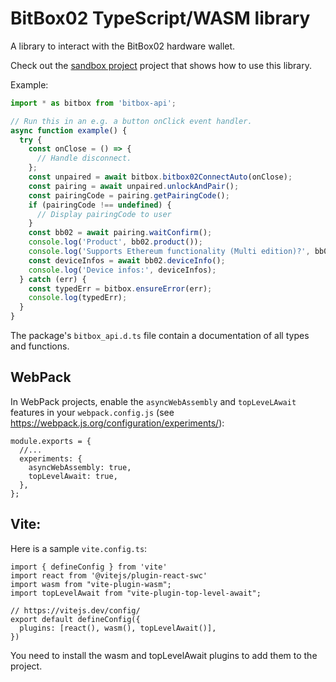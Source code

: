 # BitBox02 TypeScript/WASM library

A library to interact with the BitBox02 hardware wallet.

Check out the [sandbox project](./sandbox) project that shows how to use this library.

Example:

```typescript
import * as bitbox from 'bitbox-api';

// Run this in an e.g. a button onClick event handler.
async function example() {
  try {
    const onClose = () => {
      // Handle disconnect.
    };
    const unpaired = await bitbox.bitbox02ConnectAuto(onClose);
    const pairing = await unpaired.unlockAndPair();
    const pairingCode = pairing.getPairingCode();
    if (pairingCode !== undefined) {
      // Display pairingCode to user
    }
    const bb02 = await pairing.waitConfirm();
    console.log('Product', bb02.product());
    console.log('Supports Ethereum functionality (Multi edition)?', bb02.ethSupported());
    const deviceInfos = await bb02.deviceInfo();
    console.log('Device infos:', deviceInfos);
  } catch (err) {
    const typedErr = bitbox.ensureError(err);
    console.log(typedErr);
  }
}
```

The package's `bitbox_api.d.ts` file contain a documentation of all types and functions.

## WebPack

In WebPack projects, enable the `asyncWebAssembly` and `topLeveLAwait` features in your
`webpack.config.js` (see https://webpack.js.org/configuration/experiments/):

```
module.exports = {
  //...
  experiments: {
    asyncWebAssembly: true,
    topLevelAwait: true,
  },
};
```

## Vite:

Here is a sample `vite.config.ts`:

```
import { defineConfig } from 'vite'
import react from '@vitejs/plugin-react-swc'
import wasm from "vite-plugin-wasm";
import topLevelAwait from "vite-plugin-top-level-await";

// https://vitejs.dev/config/
export default defineConfig({
  plugins: [react(), wasm(), topLevelAwait()],
})
```

You need to install the wasm and topLevelAwait plugins to add them to the project.
